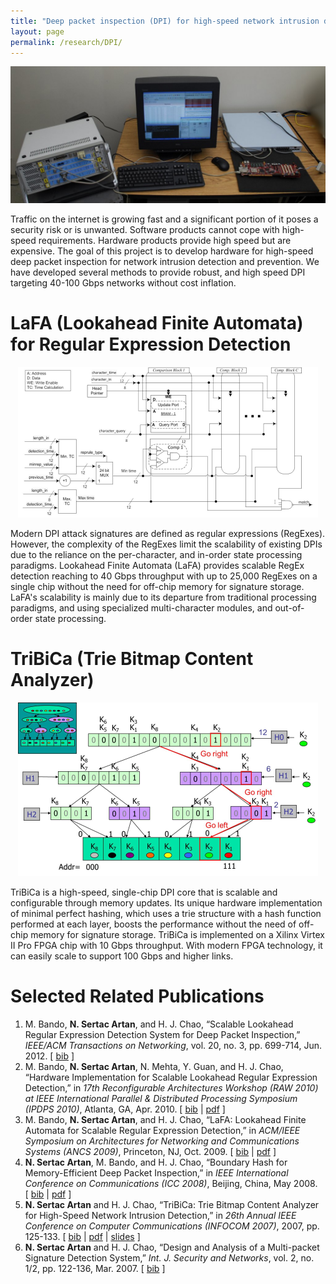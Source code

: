 ```yaml
--- 
title: "Deep packet inspection (DPI) for high-speed network intrusion detection and prevention"
layout: page 
permalink: /research/DPI/ 
---
```


![](/assets/images/DPI-top.png)

Traffic on the internet is growing fast and a significant portion of it poses a security risk or is unwanted. Software products cannot cope with high-speed requirements. Hardware products provide high speed but are expensive. The goal of this project is to develop hardware for high-speed deep packet inspection for network intrusion detection and prevention. We have developed several methods to provide robust, and high speed DPI targeting 40-100 Gbps networks without cost inflation.

# LaFA (Lookahead Finite Automata) for Regular Expression Detection

<p align="center">
  <img src="/assets/images/lafa1.png" />
</p>

Modern DPI attack signatures are defined as regular expressions (RegExes). However, the complexity of the RegExes limit the scalability of existing DPIs due to the reliance on the per-character, and in-order state processing paradigms. Lookahead Finite Automata (LaFA) provides scalable RegEx detection reaching to 40 Gbps throughput with up to 25,000 RegExes on a single chip without the need for off-chip memory for signature storage. LaFA's scalability is mainly due to its departure from traditional processing paradigms, and using specialized multi-character modules, and out-of-order state processing.  

# TriBiCa (Trie Bitmap Content Analyzer)

<p align="center">
  <img src="/assets/images/tribica1.png" />
</p>

TriBiCa is a high-speed, single-chip DPI core that is scalable and configurable through memory updates. Its unique hardware implementation of minimal perfect hashing, which uses a trie structure with a hash function performed at each layer, boosts the performance without the need of off-chip memory for signature storage. TriBiCa is implemented on a Xilinx Virtex II Pro FPGA chip with 10 Gbps throughput. With modern FPGA technology, it can easily scale to support 100 Gbps and higher links.  

# Selected Related Publications

1.  M. Bando, **N. Sertac Artan**, and H. J. Chao, “Scalable Lookahead Regular Expression Detection System for Deep Packet Inspection,” _IEEE/ACM Transactions on Networking_, vol. 20, no. 3, pp. 699-714, Jun. 2012. \[ [bib](sertac_bib.html#BAC) \]
2.  M. Bando, **N. Sertac Artan**, N. Mehta, Y. Guan, and H. J. Chao, “Hardware Implementation for Scalable Lookahead Regular Expression Detection,” in _17th Reconfigurable Architectures Workshop (RAW 2010) at IEEE International Parallel & Distributed Processing Symposium (IPDPS 2010)_, Atlanta, GA, Apr. 2010. \[ [bib](sertac_bib.html#BAC10) \| [pdf](pubs/BandoEtAlLaFA_Hw_IPDPS_RAW2010.pdf) \]
3.  M. Bando, **N. Sertac Artan**, and H. J. Chao, “LaFA: Lookahead Finite Automata for Scalable Regular Expression Detection,” in _ACM/IEEE Symposium on Architectures for Networking and Communications Systems (ANCS 2009)_, Princeton, NJ, Oct. 2009. \[ [bib](sertac_bib.html#BAC09b) \| [pdf](pubs/BandoEtAlLaFA_ANCS09.pdf) \]
4.  **N. Sertac Artan**, M. Bando, and H. J. Chao, “Boundary Hash for Memory-Efficient Deep Packet Inspection,” in _IEEE International Conference on Communications (ICC 2008)_, Beijing, China, May 2008. \[ [bib](sertac_bib.html#ABC08) \| [pdf](pubs/ArtanEtAlBoundaryICC2008.pdf) \]
5.  **N. Sertac Artan** and H. J. Chao, “TriBiCa: Trie Bitmap Content Analyzer for High-Speed Network Intrusion Detection,” in _26th Annual IEEE Conference on Computer Communications (INFOCOM 2007)_, 2007, pp. 125-133. \[ [bib](sertac_bib.html#AC07) \| [pdf](pubs/ArtanChaoTriBiCaInfocom2007.pdf) \| [slides](pubs/ArtanChaoTriBiCaInfocom2007Slides.pdf) \]
6.  **N. Sertac Artan** and H. J. Chao, “Design and Analysis of a Multi-packet Signature Detection System,” _Int. J. Security and Networks_, vol. 2, no. 1/2, pp. 122-136, Mar. 2007. \[ [bib](sertac_bib.html#JSec07) \]

